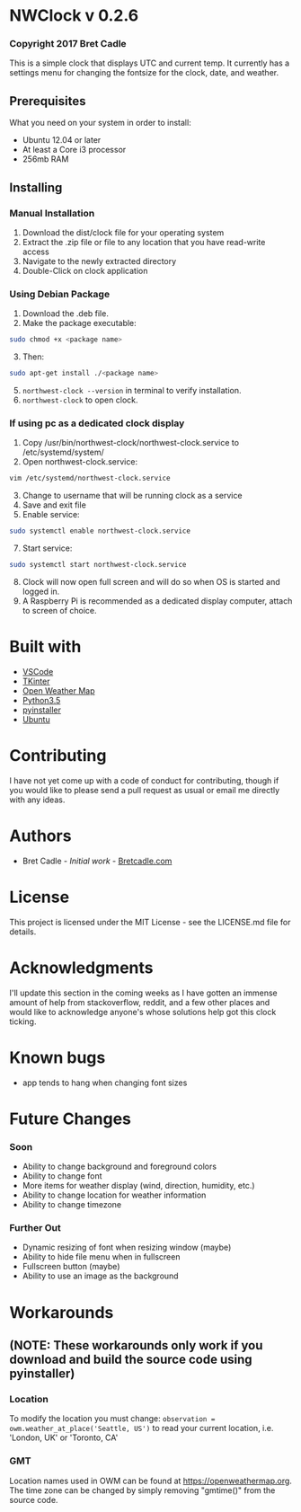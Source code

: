 # NWClock v 0.2.6
### Copyright 2017 Bret Cadle

This is a simple clock that displays UTC and current temp. It currently has a settings menu for changing the fontsize for the clock, date, and weather.

## Prerequisites

What you need on your system in order to install:

- Ubuntu 12.04 or later
- At least a Core i3 processor
- 256mb RAM

## Installing

### Manual Installation
1. Download the dist/clock file for your operating system
2. Extract the .zip file or file to any location that you have read-write access
3. Navigate to the newly extracted directory
4. Double-Click on clock application

### Using Debian Package

1. Download the .deb file.
2. Make the package executable:
  ```Bash
  sudo chmod +x <package name>
  ```
3. Then:
  ```Bash
  sudo apt-get install ./<package name>
  ```
5. ```northwest-clock --version``` in terminal to verify installation.
6. ```northwest-clock``` to open clock.

### If using pc as a dedicated clock display

1. Copy /usr/bin/northwest-clock/northwest-clock.service to /etc/systemd/system/
2. Open northwest-clock.service:
  ```bash
  vim /etc/systemd/northwest-clock.service
  ```
3. Change <username> to username that will be running clock as a service
4. Save and exit file
5. Enable service:
  ```Bash
  sudo systemctl enable northwest-clock.service
  ```
7. Start service:
  ```Bash
  sudo systemctl start northwest-clock.service
  ```
8. Clock will now open full screen and will do so when OS is started and logged in.
9.  A Raspberry Pi is recommended as a dedicated display computer, attach to screen of choice.

# Built with

- [VSCode](https://code.visualstudio.com)
- [TKinter](https://wiki.python.org/moin/TkInter)
- [Open Weather Map](https://openweathermap.org)
- [Python3.5](https://www.python.org)
- [pyinstaller](http://pyinstaller.readthedocs.io/en/stable/index.html#)
- [Ubuntu](https://www.ubuntu.com)

# Contributing

I have not yet come up with a code of conduct for contributing, though if you would like to please send a pull request as usual or email me directly with any ideas.

# Authors

- Bret Cadle - _Initial work_ - [Bretcadle.com](https://www.bretcadle.com)

# License

This project is licensed under the MIT License - see the LICENSE.md file for details.

# Acknowledgments

I'll update this section in the coming weeks as I have gotten an immense amount of help from stackoverflow, reddit, and a few other places and would like to acknowledge anyone's whose solutions help got this clock ticking.

# Known bugs
- app tends to hang when changing font sizes

# Future Changes

### Soon
- Ability to change background and foreground colors
- Ability to change font
- More items for weather display (wind, direction, humidity, etc.)
- Ability to change location for weather information
- Ability to change timezone

### Further Out
- Dynamic resizing of font when resizing window (maybe)
- Ability to hide file menu when in fullscreen
- Fullscreen button (maybe)
- Ability to use an image as the background

# Workarounds
## (NOTE: These workarounds only work if you download and build the source code using pyinstaller)

### Location
To modify the location you must change:
```observation = owm.weather_at_place('Seattle, US')```
to read your current location, i.e. 'London, UK' or 'Toronto, CA'

### GMT
Location names used in OWM can be found at https://openweathermap.org.
The time zone can be changed by simply removing "gmtime()" from the source code.
